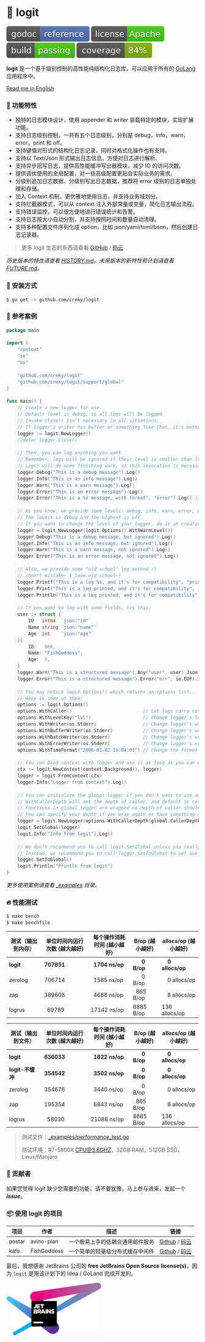 # 📝 logit

[![Go Doc](_icons/godoc.svg)](https://pkg.go.dev/github.com/creky/logit)
[![License](_icons/license.svg)](https://www.apache.org/licenses/LICENSE-2.0.html)
[![Build](_icons/build.svg)](_icons/build.svg)
[![Coverage](_icons/coverage.svg)](_icons/coverage.svg)

**logit** 是一个基于级别控制的高性能纯结构化日志库，可以应用于所有的 [GoLang](https://golang.org) 应用程序中。

[Read me in English](./README.en.md)

### 🥇 功能特性

* 独特的日志模块设计，使用 appender 和 writer 装载特定的模块，实现扩展功能。
* 支持日志级别控制，一共有五个日志级别，分别是 debug，info，warn，error，print 和 off。
* 支持键值对形式的结构化日志记录，同时对格式化操作也有支持。
* 支持以 Text/Json 形式输出日志信息，方便对日志进行解析。
* 支持异步回写日志，提供高性能缓冲写出器模块，减少 IO 的访问次数。
* 提供调优使用的全局配置，对一些高级配置更贴合实际业务的需求。
* 分级别追加日志数据，分级别写出日志数据，推荐将 error 级别的日志单独处理和存储。
* 加入 Context 机制，更优雅地使用日志，并支持业务域划分。
* 支持拦截器模式，可以从 context 注入外部常量或变量，简化日志输出流程。
* 支持错误监控，可以很方便地进行错误统计和告警。
* 支持日志按大小自动分割，并支持按照时间和数量自动清理。
* 支持多种配置文件序列化成 option，比如 json/yaml/toml/bson，然后创建日志记录器。

> 更多 logit 生态的东西请查看 [GitHub](https://github.com/go-logit) / [码云](https://gitee.com/go-logit)

_历史版本的特性请查看 [HISTORY.md](./HISTORY.md)。未来版本的新特性和计划请查看 [FUTURE.md](./FUTURE.md)。_

### 🚀 安装方式

```bash
$ go get -u github.com/creky/logit
```

### 📖 参考案例

```go
package main

import (
	"context"
	"io"
	"os"

	"github.com/creky/logit"
	"github.com/creky/logit/support/global"
)

func main() {
	// Create a new logger for use.
	// Default level is debug, so all logs will be logged.
	// Invoke Close() isn't necessary in all situations.
	// If logger's writer has buffer or something like that, it's better to invoke Close() for syncing buffer or something else.
	logger := logit.NewLogger()
	//defer logger.Close()

	// Then, you can log anything you want.
	// Remember, logs will be ignored if their level is smaller than logger's level.
	// Log() will do some finishing work, so this invocation is necessary.
	logger.Debug("This is a debug message").Log()
	logger.Info("This is an info message").Log()
	logger.Warn("This is a warn message").Log()
	logger.Error("This is an error message").Log()
	logger.Error("This is a %s message, with format", "error").Log() // Format with params.

	// As you know, we provide some levels: debug, info, warn, error, off.
	// The lowest is debug and the highest is off.
	// If you want to change the level of your logger, do it at creating.
	logger = logit.NewLogger(logit.Options().WithWarnLevel())
	logger.Debug("This is a debug message, but ignored").Log()
	logger.Info("This is an info message, but ignored").Log()
	logger.Warn("This is a warn message, not ignored").Log()
	logger.Error("This is an error message, not ignored").Log()

	// Also, we provide some "old school" log method :)
	// (Don't mistake~ I love old school~)
	logger.Printf("This is a log %s, and it's for compatibility", "printed")
	logger.Print("This is a log printed, and it's for compatibility", 123)
	logger.Println("This is a log printed, and it's for compatibility", 666)

	// If you want to log with some fields, try this:
	user := struct {
		ID   int64  `json:"id"`
		Name string `json:"name"`
		Age  int    `json:"age"`
	}{
		ID:   666,
		Name: "FishGoddess",
		Age:  3,
	}
	logger.Warn("This is a structured message").Any("user", user).Json("userJson", user).Log()
	logger.Error("This is a structured message").Error("err", io.EOF).Int("trace", 123).Log()

	// You may notice logit.Options() which returns an options list.
	// Here is some of them:
	options := logit.Options()
	options.WithCaller()                          // Let logs carry caller information.
	options.WithLevelKey("lvl")                   // Change logger's level key to "lvl".
	options.WithWriter(os.Stderr)                 // Change logger's writer to os.Stderr without buffer or batch.
	options.WithBufferWriter(os.Stderr)           // Change logger's writer to os.Stderr with buffer.
	options.WithBatchWriter(os.Stderr)            // Change logger's writer to os.Stderr with batch.
	options.WithErrorWriter(os.Stderr)            // Change logger's error writer to os.Stderr without buffer or batch.
	options.WithTimeFormat("2006-01-02 15:04:05") // Change the format of time (Only the log's time will apply it).

	// You can bind context with logger and use it as long as you can get the context.
	ctx := logit.NewContext(context.Background(), logger)
	logger = logit.FromContext(ctx)
	logger.Info("Logger from context").Log()

	// You can initialize the global logger if you don't want to use an independent logger.
	// WithCallerDepth will set the depth of caller, and default is core.CallerDepth.
	// Functions in global logger are wrapped so depth of caller should be increased 1.
	// You can specify your depth if you wrap again or have something else reasons.
	logger = logit.NewLogger(options.WithCallerDepth(global.CallerDepth + 1))
	logit.SetGlobal(logger)
	logit.Info("Info from logit").Log()

	// We don't recommend you to call logit.SetGlobal unless you really need to call.
	// Instead, we recommend you to call logger.SetToGlobal to set one logger to global if you need.
	logger.SetToGlobal()
	logit.Println("Println from logit")
}
```

_更多使用案例请查看 [_examples](./_examples) 目录。_

### 🔥 性能测试

```bash
$ make bench
$ make benchfile
```

| 测试（输出到内存） | 单位时间内运行次数 (越大越好) | 每个操作消耗时间 (越小越好)       | B/op (越小越好)                     | allocs/op (越小越好)              |
|-----------|------------------|-----------------------|---------------------------------|-------------------------------|
| **logit** | **707851**       | **&nbsp; 1704 ns/op** | **&nbsp; &nbsp; &nbsp; 0 B/op** | **&nbsp; &nbsp; 0 allocs/op** |
| zerolog   | 706714           | &nbsp; 1585 ns/op     | &nbsp; &nbsp; &nbsp; 0 B/op     | &nbsp; &nbsp; 0 allocs/op     |
| zap       | 389608           | &nbsp; 4688 ns/op     | &nbsp; 865 B/op                 | &nbsp; &nbsp; 8 allocs/op     |
| logrus    | &nbsp; 69789     | 17142 ns/op           | 8885 B/op                       | 136 allocs/op                 |

| 测试（输出到文件）     | 单位时间内运行次数 (越大越好) | 每个操作消耗时间 (越小越好)       | B/op (越小越好)                     | allocs/op (越小越好)              |
|---------------|------------------|-----------------------|---------------------------------|-------------------------------|
| **logit**     | **636033**       | **&nbsp; 1822 ns/op** | **&nbsp; &nbsp; &nbsp; 0 B/op** | **&nbsp; &nbsp; 0 allocs/op** |
| **logit-不缓冲** | **354542**       | **&nbsp; 3502 ns/op** | **&nbsp; &nbsp; &nbsp; 0 B/op** | **&nbsp; &nbsp; 0 allocs/op** |
| zerolog       | 354676           | &nbsp; 3440 ns/op     | &nbsp; &nbsp; &nbsp; 0 B/op     | &nbsp; &nbsp; 0 allocs/op     |
| zap           | 195354           | &nbsp; 6843 ns/op     | &nbsp; 865 B/op                 | &nbsp; &nbsp; 8 allocs/op     |
| logrus        | &nbsp; 58030     | 21088 ns/op           | 8885 B/op                       | 136 allocs/op                 |

> 测试文件：[_examples/performance_test.go](./_examples/performance_test.go)
> 
> 测试环境：R7-5800X CPU@3.8GHZ，32GB RAM，512GB SSD，Linux/Manjaro

### 👥 贡献者

如果您觉得 logit 缺少您需要的功能，请不要犹豫，马上参与进来，发起一个 _**issue**_。

### 📦 使用 logit 的项目

| 项目     | 作者          | 描述               | 链接                                                                                         |
|--------|-------------|------------------|--------------------------------------------------------------------------------------------|
| postar | avino-plan  | 一个极易上手的低耦合通用邮件服务 | [Github](https://github.com/avino-plan/postar) / [码云](https://gitee.com/avino-plan/postar) |
| kafo   | FishGoddess | 一个简单的轻量级分布式缓存中间件 | [Github](https://github.com/FishGoddess/kafo) / [码云](https://gitee.com/FishGoddess/kafo)   |

最后，我想感谢 JetBrains 公司的 **free JetBrains Open Source license(s)**，因为 `logit` 是用该计划下的 Idea / GoLand 完成开发的。

<a href="https://www.jetbrains.com/?from=logit" target="_blank"><img src="./_icons/jetbrains.png" width="250"/></a>
